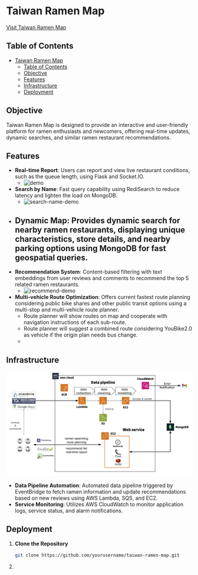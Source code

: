 # Taiwan Ramen Map

[Visit Taiwan Ramen Map](https://ramentaiwan.info)

## Table of Contents
- [Taiwan Ramen Map](#taiwan-ramen-map)
  - [Table of Contents](#table-of-contents)
  - [Objective](#objective)
  - [Features](#features)
  - [Infrastructure](#infrastructure)
  - [Deployment](#deployment)

## Objective
Taiwan Ramen Map is designed to provide an interactive and user-friendly platform for ramen enthusiasts and newcomers, offering real-time updates, dynamic searches, and similar ramen restaurant recommendations.

## Features
- **Real-time Report**: Users can report and view live restaurant conditions, such as the queue length, using Flask and Socket.IO.
  - ![demo](https://github.com/CCL-Chun/Taiwan-Ramen-Map/assets/56715642/c8f8f47d-af78-475d-a641-d00f67a973f2)
- **Search by Name**: Fast query capability using RediSearch to reduce latency and lighten the load on MongoDB.
  - ![search-name-demo](https://github.com/CCL-Chun/Taiwan-Ramen-Map/assets/56715642/5d127e7e-5e06-4712-9c79-c00714f06918)
- **Dynamic Map**: Provides dynamic search for nearby ramen restaurants, displaying unique characteristics, store details, and nearby parking options using MongoDB for fast geospatial queries.
   - 
- **Recommendation System**: Content-based filtering with text embeddings from user reviews and comments to recommend the top 5 related ramen restaurants.
  - <img width="397" alt="recommend-demo" src="https://github.com/CCL-Chun/Taiwan-Ramen-Map/assets/56715642/7545b416-ecd2-4263-a962-2e7f4c0c0d95">
- **Multi-vehicle Route Optimization**: Offers current fastest route planning considering public bike shares and other public transit options using a multi-stop and multi-vehicle route planner.
  - Route planner will show routes on map and cooperate with navigation instructions of each sub-route.
  - Route planner will suggest a combined route considering YouBike2.0 as vehicle if the origin plan needs bus change.
  - 

## Infrastructure
![infra abstract](infra%E4%BB%8B%E7%B4%B92.png)
- **Data Pipeline Automation**: Automated data pipeline triggered by EventBridge to fetch ramen information and update recommendations based on new reviews using AWS Lambda, SQS, and EC2.
- **Service Monitoring**: Utilizes AWS CloudWatch to monitor application logs, service status, and alarm notifications.

## Deployment
1. **Clone the Repository**
   ```bash
   git clone https://github.com/yourusername/taiwan-ramen-map.git
   ```
2. 
